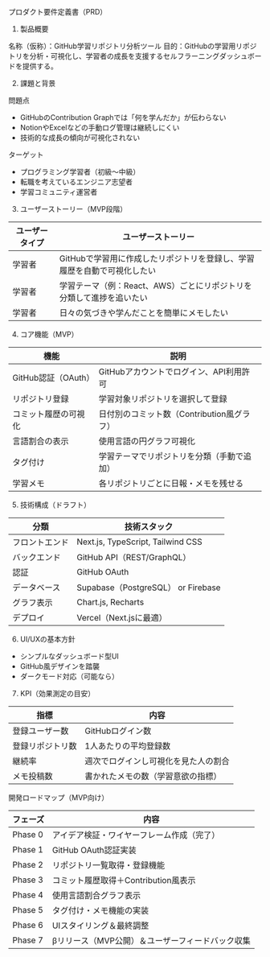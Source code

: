 プロダクト要件定義書（PRD）

1. 製品概要

名称（仮称）：GitHub学習リポジトリ分析ツール
目的：GitHubの学習用リポジトリを分析・可視化し、学習者の成長を支援するセルフラーニングダッシュボードを提供する。

2. 課題と背景

問題点

- GitHubのContribution Graphでは「何を学んだか」が伝わらない
- NotionやExcelなどの手動ログ管理は継続しにくい
- 技術的な成長の傾向が可視化されない

ターゲット

- プログラミング学習者（初級〜中級）
- 転職を考えているエンジニア志望者
- 学習コミュニティ運営者

3. ユーザーストーリー（MVP段階）

| ユーザータイプ | ユーザーストーリー |
| ---- | ---- |
| 学習者 | GitHubで学習用に作成したリポジトリを登録し、学習履歴を自動で可視化したい |
| 学習者 | 学習テーマ（例：React、AWS）ごとにリポジトリを分類して進捗を追いたい |
| 学習者 | 日々の気づきや学んだことを簡単にメモしたい |

4. コア機能（MVP）

| 機能 | 説明 |
| ---- | ---- |
| GitHub認証（OAuth） | GitHubアカウントでログイン、API利用許可 |
| リポジトリ登録 | 学習対象リポジトリを選択して登録 |
| コミット履歴の可視化 | 日付別のコミット数（Contribution風グラフ） |
| 言語割合の表示 | 使用言語の円グラフ可視化 |
| タグ付け | 学習テーマでリポジトリを分類（手動で追加） |
| 学習メモ | 各リポジトリごとに日報・メモを残せる |

5. 技術構成（ドラフト）

| 分類 | 技術スタック |
| ---- | ---- |
| フロントエンド | Next.js, TypeScript, Tailwind CSS |
| バックエンド | GitHub API（REST/GraphQL） |
| 認証 | GitHub OAuth |
| データベース | Supabase（PostgreSQL） or Firebase |
| グラフ表示 | Chart.js, Recharts |
| デプロイ | Vercel（Next.jsに最適） |

6. UI/UXの基本方針

- シンプルなダッシュボード型UI
- GitHub風デザインを踏襲
- ダークモード対応（可能なら）

7. KPI（効果測定の目安）

| 指標 | 内容 |
| ---- | ---- |
| 登録ユーザー数 | GitHubログイン数 |
| 登録リポジトリ数 | 1人あたりの平均登録数 |
| 継続率 | 週次でログインし可視化を見た人の割合 |
| メモ投稿数 | 書かれたメモの数（学習意欲の指標） |

開発ロードマップ（MVP向け）

| フェーズ | 内容 |
| ---- | ---- |
| Phase 0 | アイデア検証・ワイヤーフレーム作成（完了） |
| Phase 1 | GitHub OAuth認証実装 |
| Phase 2 | リポジトリ一覧取得・登録機能 |
| Phase 3 | コミット履歴取得＋Contribution風表示 |
| Phase 4 | 使用言語割合グラフ表示 |
| Phase 5 | タグ付け・メモ機能の実装 |
| Phase 6 | UIスタイリング＆最終調整 |
| Phase 7 | βリリース（MVP公開）＆ユーザーフィードバック収集 |
